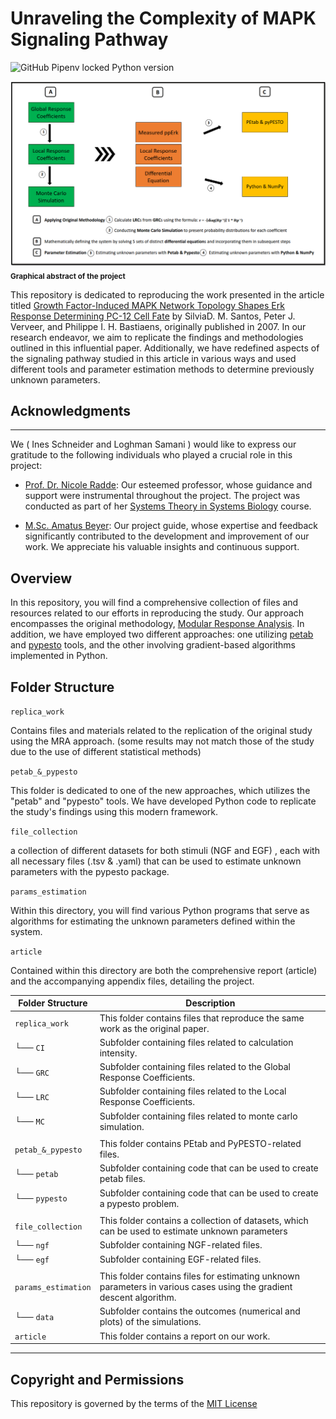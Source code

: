 # Unraveling the Complexity of MAPK Signaling Pathway

![GitHub Pipenv locked Python version](https://img.shields.io/github/pipenv/locked/python-version/:user/:repo)


![abstract](https://github.com/LoqmanSamani/mapk_pathway/blob/systembiology/article/appendix/abstract.png)
<sub>**Graphical abstract of the project**</sub>


This repository  is dedicated to  reproducing the work   presented  in the article titled  [Growth Factor-Induced MAPK Network Topology Shapes Erk Response
Determining PC-12  Cell Fate](https://www.nature.com/articles/ncb1543) by SilviaD. M. Santos, Peter J. Verveer, and 
Philippe I. H. Bastiaens, originally published in 2007. In our research endeavor,
we aim to replicate the findings and  methodologies outlined in this influential
paper.   Additionally,   we  have  redefined  aspects  of the  signaling  pathway 
studied in this article in various ways and used different tools and  parameter 
estimation methods to determine previously unknown parameters.

## Acknowledgments
-----------------------------------------------------------------

We ( Ines Schneider and Loghman Samani ) would like to express our gratitude to the following individuals who played a crucial role in this project:

- [Prof. Dr. Nicole Radde](https://www.isa.uni-stuttgart.de/institut/team/Radde-00003/): Our esteemed professor, whose guidance and support were instrumental throughout the project. The project was conducted as part of her [Systems Theory in Systems Biology](https://www.ist.uni-stuttgart.de/teaching/lectures/2022ss/stsb/) course.

- [M.Sc. Amatus Beyer](https://www.isa.uni-stuttgart.de/institut/team/Beyer-00005/): Our project guide, whose expertise and feedback significantly contributed to the development and improvement of our work. We appreciate his valuable insights and continuous support.


Overview
-----------------------------------------------

In this repository, you will find a comprehensive collection of files and resources
related  to our efforts  in reproducing  the study.  Our approach encompasses the 
original methodology,  [Modular Response Analysis](https://www.pnas.org/doi/abs/10.1073/pnas.192442699). In addition, we have employed two
different approaches: one utilizing  [petab](https://petab.readthedocs.io/en/latest/) and [pypesto](https://pypesto.readthedocs.io/en/latest/) tools, and the other involving 
gradient-based algorithms implemented in Python. 


Folder Structure
------------------------------------------------

`replica_work` 

Contains files and materials related to the replication of the original study using 
the MRA  approach.  (some results may not match those of the study  due to the 
use of different statistical methods)


`petab_&_pypesto` 

This folder is dedicated to one of the new approaches, which utilizes the "petab"
and "pypesto" tools.  We have  developed  Python  code to  replicate the study's 
findings using this modern framework.


`file_collection` 

a collection  of different datasets for  both stimuli (NGF and EGF) ,  each  with all 
necessary files (.tsv & .yaml) that can be used to estimate unknown parameters
with the pypesto package.


`params_estimation` 

Within  this directory,   you  will find  various  Python  programs  that  serve as
algorithms for estimating the unknown parameters defined within the system.


`article` 

Contained within this directory are both the comprehensive report (article) and the accompanying appendix files, detailing the project.


| Folder Structure    | Description                                                                                                         |
|---------------------|---------------------------------------------------------------------------------------------------------------------|
| `replica_work`      | This folder contains files that reproduce the same work as the original paper.                                      |
| └── `CI`            | Subfolder containing files related to calculation intensity.                                                        |
| └── `GRC`           | Subfolder containing files related to the Global Response Coefficients.                                             |
| └── `LRC`           | Subfolder containing files related to the Local Response Coefficients.                                              |
| └── `MC`            | Subfolder containing files related to monte carlo simulation.                                                       |
|                     |                                                                                                                     |
| `petab_&_pypesto`   | This folder contains PEtab and PyPESTO-related files.                                                               |
| └── `petab`         | Subfolder containing code that can be used to create petab files.                                                   |
| └──  `pypesto`      | Subfolder containing code that can be used to create a pypesto problem.                                             |
|                     |                                                                                                                     |
| `file_collection`   | This folder contains a collection of datasets, which can be used to estimate unknown parameters                     |
| └── `ngf`           | Subfolder containing NGF-related files.                                                                             |
| └── `egf`           | Subfolder containing EGF-related files.                                                                             |
|                     |                                                                                                                     |
| `params_estimation` | This folder contains files for estimating unknown parameters in various cases using the gradient descent algorithm. |
| └── `data`          | Subfolder contains the outcomes (numerical and plots) of the simulations.                                           |
| `article`           | This folder contains a report on our work.                                                                          |
----------------------------------------------------------------------------------------------------------------------------------------------


## Copyright and Permissions

This repository is governed by the terms of the [MIT License](https://github.com/LoqmanSamani/mapk_pathway/blob/systembiology/LICENSE) 





